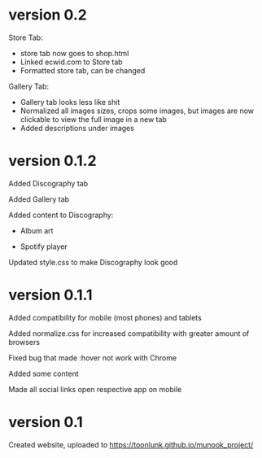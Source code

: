 # version 0.2

Store Tab: 
* store tab now goes to shop.html
* Linked ecwid.com to Store tab
* Formatted store tab, can be changed

Gallery Tab:
* Gallery tab looks less like shit
* Normalized all images sizes, crops some images, but images are now clickable to view the full image in a new tab
* Added descriptions under images

# version 0.1.2

Added Discography tab

Added Gallery tab

Added content to Discography:

* Album art

* Spotify player

Updated style.css to make Discography look good


# version 0.1.1

Added compatibility for mobile (most phones) and tablets

Added normalize.css for increased compatibility with greater amount of browsers

Fixed bug that made :hover not work with Chrome

Added some content

Made all social links open respective app on mobile

# version 0.1

Created website, uploaded to https://toonlunk.github.io/munook_project/
